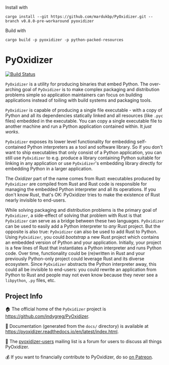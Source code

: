 Install with

`cargo install --git https://github.com/mardukbp/PyOxidizer.git --branch v0.8.0-pre-workaround pyoxidizer`

Build with

`cargo build -p pyoxidizer -p python-packed-resources`

# PyOxidizer

[![Build Status](https://dev.azure.com/gregoryszorc/PyOxidizer/_apis/build/status/indygreg.PyOxidizer?branchName=main)](https://dev.azure.com/gregoryszorc/PyOxidizer/_build/latest?definitionId=1&branchName=main)

`PyOxidizer` is a utility for producing binaries that embed Python.
The over-arching goal of `PyOxidizer` is to make complex packaging and
distribution problems simple so application maintainers can focus on
building applications instead of toiling with build systems and packaging
tools.

`PyOxidizer` is capable of producing a single file executable - with
a copy of Python and all its dependencies statically linked and all
resources (like `.pyc` files) embedded in the executable. You can
copy a single executable file to another machine and run a Python
application contained within. It *just works*.

`PyOxidizer` exposes its lower level functionality for embedding
self-contained Python interpreters as a tool and software library. So if
you don't want to ship executables that only consist of a Python
application, you can still use `PyOxidizer` to e.g. produce a library
containing Python suitable for linking in any application or use
`PyOxidizer`'s embedding library directly for embedding Python in a
larger application.

The _Oxidizer_ part of the name comes from Rust: executables produced
by `PyOxidizer` are compiled from Rust and Rust code is responsible
for managing the embedded Python interpreter and all its operations.
If you don't know Rust, that's OK: PyOxidizer tries to make the existence
of Rust nearly invisible to end-users.

While solving packaging and distribution problems is the primary goal
of `PyOxidizer`, a side-effect of solving that problem with Rust is
that `PyOxidizer` can serve as a bridge between these two languages.
`PyOxidizer` can be used to easily add a Python interpreter to _any_
Rust project. But the opposite is also true: `PyOxidizer` can also be
used to add Rust to Python. Using `PyOxidizer`, you could _bootstrap_
a new Rust project which contains an embedded version of Python and your
application. Initially, your project is a few lines of Rust that
instantiates a Python interpreter and runs Python code. Over time,
functionality could be (re)written in Rust and your previously
Python-only project could leverage Rust and its diverse ecosystem. Since
`PyOxidizer` abstracts the Python interpreter away, this could all be
invisible to end-users: you could rewrite an application from Python to
Rust and people may not even know because they never see a `libpython`,
`.py` files, etc.

## Project Info

:house: The official home of the `PyOxidizer` project is
https://github.com/indygreg/PyOxidizer.

:notebook_with_decorative_cover: Documentation (generated from the `docs/` directory) is available
at https://pyoxidizer.readthedocs.io/en/latest/index.html.

:speech_balloon: The [pyoxidizer-users](https://groups.google.com/forum/#!forum/pyoxidizer-users)
mailing list is a forum for users to discuss all things PyOxidizer.

:moneybag: If you want to financially contribute to PyOxidizer, do so
[on Patreon](https://www.patreon.com/indygreg).
